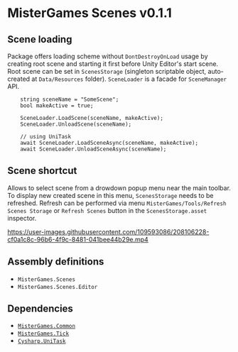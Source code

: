 # MisterGames Scenes v0.1.1

## Scene loading

Package offers loading scheme without `DontDestroyOnLoad` usage by creating root scene and starting it first before Unity Editor's start scene.
Root scene can be set in `ScenesStorage` (singleton scriptable object, auto-created at `Data/Resources` folder). `SceneLoader` is a facade for `SceneManager` API.

```
    string sceneName = "SomeScene";
    bool makeActive = true;

    SceneLoader.LoadScene(sceneName, makeActive);
    SceneLoader.UnloadScene(sceneName);

    // using UniTask
    await SceneLoader.LoadSceneAsync(sceneName, makeActive);
    await SceneLoader.UnloadSceneAsync(sceneName);
```

## Scene shortcut

Allows to select scene from a drowdown popup menu near the main toolbar. To display new created scene in this menu, `ScenesStorage` needs to be refreshed. 
Refresh can be performed via menu `MisterGames/Tools/Refresh Scenes Storage` or `Refresh Scenes` button in the `ScenesStorage.asset` inspector. 

https://user-images.githubusercontent.com/109593086/208106228-cf0a1c8c-96b6-4f9c-8481-041bee44b29e.mp4

## Assembly definitions
- `MisterGames.Scenes`
- `MisterGames.Scenes.Editor`

## Dependencies
- [`MisterGames.Common`](https://github.com/theverymistergames/unity-common/tree/master/Common)
- [`MisterGames.Tick`](https://github.com/theverymistergames/unity-common/tree/master/Tick)
- [`Cysharp.UniTask`](https://github.com/Cysharp/UniTask)
